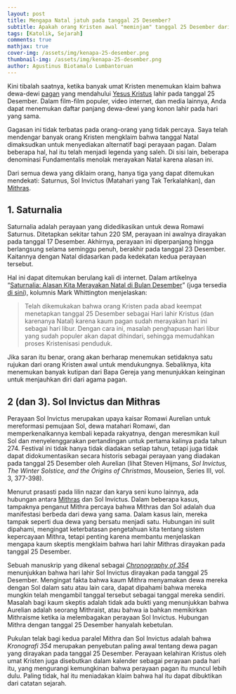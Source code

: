 ```yaml
---
layout: post
title: Mengapa Natal jatuh pada tanggal 25 Desember?
subtitle: Apakah orang Kristen awal "meminjam" tanggal 25 Desember dari orang kafir? Semoga berhasil membuktikannya.
tags: [Katolik, Sejarah]
comments: true
mathjax: true
cover-img: /assets/img/kenapa-25-desember.png
thumbnail-img: /assets/img/kenapa-25-desember.png
author: Agustinus Biotamalo Lumbantoruan
---
```



Kini tibalah saatnya, ketika banyak umat Kristen menemukan klaim bahwa dewa-dewi [pagan](https://www-catholic-com.translate.goog/tract/is-catholicism-pagan?_x_tr_sl=en&_x_tr_tl=id&_x_tr_hl=en&_x_tr_pto=wapp) yang mendahului [Yesus Kristus](https://www-catholic-com.translate.goog/encyclopedia/jesus-christ?_x_tr_sl=en&_x_tr_tl=id&_x_tr_hl=en&_x_tr_pto=wapp) lahir pada tanggal 25 Desember. Dalam film-film populer, video internet, dan media lainnya, Anda dapat menemukan daftar panjang dewa-dewi yang konon lahir pada hari yang sama.

Gagasan ini tidak terbatas pada orang-orang yang tidak percaya. Saya telah mendengar banyak orang Kristen mengklaim bahwa tanggal Natal dimaksudkan untuk menyediakan alternatif bagi perayaan pagan. Dalam beberapa hal, hal itu telah menjadi legenda yang saleh. Di sisi lain, beberapa denominasi Fundamentalis menolak merayakan Natal karena alasan ini.

Dari semua dewa yang diklaim orang, hanya tiga yang dapat ditemukan mendekati: Saturnus, Sol Invictus (Matahari yang Tak Terkalahkan), dan [Mithras](https://www-catholic-com.translate.goog/magazine/print-edition/exposing-the-mithras-myth?_x_tr_sl=en&_x_tr_tl=id&_x_tr_hl=en&_x_tr_pto=wapp).

1\. Saturnalia
--------------

Saturnalia adalah perayaan yang didedikasikan untuk dewa Romawi Saturnus. Ditetapkan sekitar tahun 220 SM, perayaan ini awalnya dirayakan pada tanggal 17 Desember. Akhirnya, perayaan ini diperpanjang hingga berlangsung selama seminggu penuh, berakhir pada tanggal 23 Desember. Kaitannya dengan Natal didasarkan pada kedekatan kedua perayaan tersebut.

Hal ini dapat ditemukan berulang kali di internet. Dalam artikelnya “[Saturnalia: Alasan Kita Merayakan Natal di Bulan Desember](https://translate.google.com/website?sl=en&tl=id&hl=en&client=webapp&u=http://web.archive.org/web/20120426224842/http://voices.yahoo.com/saturnalia-reason-we-celebrate-christmas-december-11973.html?cat%3D37)” (juga tersedia [di sini](https://translate.google.com/website?sl=en&tl=id&hl=en&client=webapp&u=https://www.stepbystep.com/Saturnalia-The-Reason-We-Celebrate-Christmas-in-December-135883/)), kolumnis Mark Whittington menjelaskan:

> Telah dikemukakan bahwa orang Kristen pada abad keempat menetapkan tanggal 25 Desember sebagai Hari lahir Kristus (dan karenanya Natal) karena kaum pagan sudah merayakan hari ini sebagai hari libur. Dengan cara ini, masalah penghapusan hari libur yang sudah populer akan dapat dihindari, sehingga memudahkan proses Kristenisasi penduduk.

Jika saran itu benar, orang akan berharap menemukan setidaknya satu rujukan dari orang Kristen awal untuk mendukungnya. Sebaliknya, kita menemukan banyak kutipan dari Bapa Gereja yang menunjukkan keinginan untuk menjauhkan diri dari agama pagan.

2 (dan 3). Sol Invictus dan Mithras
-----------------------------------

Perayaan Sol Invictus merupakan upaya kaisar Romawi Aurelian untuk mereformasi pemujaan Sol, dewa matahari Romawi, dan memperkenalkannya kembali kepada rakyatnya, dengan meresmikan kuil Sol dan menyelenggarakan pertandingan untuk pertama kalinya pada tahun 274. Festival ini tidak hanya tidak diadakan setiap tahun, tetapi juga tidak dapat didokumentasikan secara historis sebagai perayaan yang diadakan pada tanggal 25 Desember oleh Aurelian (lihat Steven Hijmans, _Sol Invictus, The Winter Solstice, and the Origins of Christmas_, Mouseion, Series III, vol. 3, 377-398).

Menurut prasasti pada lilin nazar dan karya seni kuno lainnya, ada hubungan antara [Mithras](https://www-catholic-com.translate.goog/magazine/print-edition/exposing-the-mithras-myth?_x_tr_sl=en&_x_tr_tl=id&_x_tr_hl=en&_x_tr_pto=wapp) dan Sol Invictus. Dalam beberapa kasus, tampaknya penganut Mithra percaya bahwa Mithras dan Sol adalah dua manifestasi berbeda dari dewa yang sama. Dalam kasus lain, mereka tampak seperti dua dewa yang bersatu menjadi satu. Hubungan ini sulit dipahami, mengingat keterbatasan pengetahuan kita tentang sistem kepercayaan Mithra, tetapi penting karena membantu menjelaskan mengapa kaum skeptis mengklaim bahwa hari lahir Mithras dirayakan pada tanggal 25 Desember.

Sebuah manuskrip yang dikenal sebagai [_Chronography of 354_](https://translate.google.com/website?sl=en&tl=id&hl=en&client=webapp&u=http://www.tertullian.org/fathers/chronography_of_354_00_eintro.htm) menunjukkan bahwa hari lahir Sol Invictus dirayakan pada tanggal 25 Desember. Mengingat fakta bahwa kaum Mithra menyamakan dewa mereka dengan Sol dalam satu atau lain cara, dapat dipahami bahwa mereka mungkin telah mengambil tanggal tersebut sebagai tanggal mereka sendiri. Masalah bagi kaum skeptis adalah tidak ada bukti yang menunjukkan bahwa Aurelian adalah seorang Mithraist, atau bahwa ia bahkan memikirkan Mithraisme ketika ia melembagakan perayaan Sol Invictus. Hubungan Mithra dengan tanggal 25 Desember hanyalah kebetulan.

Pukulan telak bagi kedua paralel Mithra dan Sol Invictus adalah bahwa _Kronografi 354_ merupakan penyebutan paling awal tentang dewa pagan yang dirayakan pada tanggal 25 Desember. Perayaan kelahiran Kristus oleh umat Kristen juga disebutkan dalam kalender sebagai perayaan pada hari itu, yang mengurangi kemungkinan bahwa perayaan pagan itu muncul lebih dulu. Paling tidak, hal itu meniadakan klaim bahwa hal itu dapat dibuktikan dari catatan sejarah.